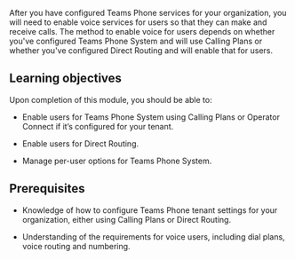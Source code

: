 After you have configured Teams Phone services for your organization, you will need to enable voice services for users so that they can make and receive calls. The method to enable voice for users depends on whether you've configured Teams Phone System and will use Calling Plans or whether you've configured Direct Routing and will enable that for users.

## Learning objectives

Upon completion of this module, you should be able to:

- Enable users for Teams Phone System using Calling Plans or Operator Connect if it’s configured for your tenant.

- Enable users for Direct Routing.

- Manage per-user options for Teams Phone System.

## Prerequisites

- Knowledge of how to configure Teams Phone tenant settings for your organization, either using Calling Plans or Direct Routing.

- Understanding of the requirements for voice users, including dial plans, voice routing and numbering.

